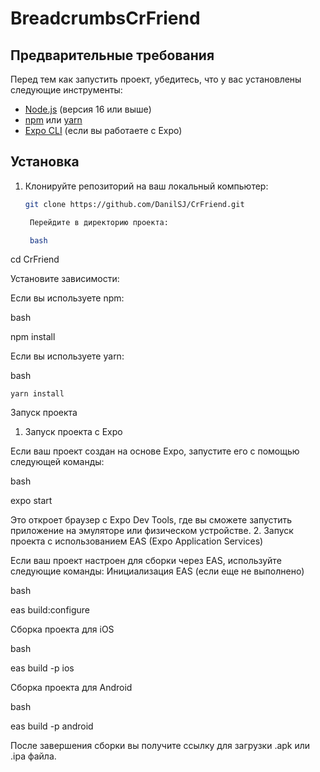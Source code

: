 # BreadcrumbsCrFriend

## Предварительные требования

Перед тем как запустить проект, убедитесь, что у вас установлены следующие инструменты:

- [Node.js](https://nodejs.org/) (версия 16 или выше)
- [npm](https://www.npmjs.com/) или [yarn](https://yarnpkg.com/)
- [Expo CLI](https://docs.expo.dev/workflow/expo-cli/) (если вы работаете с Expo)

## Установка

1. Клонируйте репозиторий на ваш локальный компьютер:

   ```bash
   git clone https://github.com/DanilSJ/CrFriend.git

    Перейдите в директорию проекта:

    bash

cd CrFriend

Установите зависимости:

Если вы используете npm:

bash

  npm install

Если вы используете yarn:

bash

    yarn install

Запуск проекта
1. Запуск проекта с Expo

Если ваш проект создан на основе Expo, запустите его с помощью следующей команды:

bash

expo start

Это откроет браузер с Expo Dev Tools, где вы сможете запустить приложение на эмуляторе или физическом устройстве.
2. Запуск проекта с использованием EAS (Expo Application Services)

Если ваш проект настроен для сборки через EAS, используйте следующие команды:
Инициализация EAS (если еще не выполнено)

bash

eas build:configure

Сборка проекта для iOS

bash

eas build -p ios

Сборка проекта для Android

bash

eas build -p android

После завершения сборки вы получите ссылку для загрузки .apk или .ipa файла.
